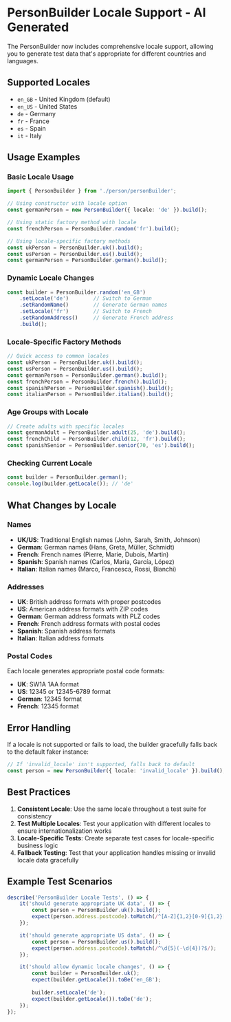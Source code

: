 # PersonBuilder Locale Support - AI Generated

The PersonBuilder now includes comprehensive locale support, allowing you to generate test data that's appropriate for different countries and languages.

## Supported Locales

- `en_GB` - United Kingdom (default)
- `en_US` - United States
- `de` - Germany
- `fr` - France
- `es` - Spain
- `it` - Italy

## Usage Examples

### Basic Locale Usage

```typescript
import { PersonBuilder } from './person/personBuilder';

// Using constructor with locale option
const germanPerson = new PersonBuilder({ locale: 'de' }).build();

// Using static factory method with locale
const frenchPerson = PersonBuilder.random('fr').build();

// Using locale-specific factory methods
const ukPerson = PersonBuilder.uk().build();
const usPerson = PersonBuilder.us().build();
const germanPerson = PersonBuilder.german().build();
```

### Dynamic Locale Changes

```typescript
const builder = PersonBuilder.random('en_GB')
    .setLocale('de')        // Switch to German
    .setRandomName()        // Generate German names
    .setLocale('fr')        // Switch to French  
    .setRandomAddress()     // Generate French address
    .build();
```

### Locale-Specific Factory Methods

```typescript
// Quick access to common locales
const ukPerson = PersonBuilder.uk().build();
const usPerson = PersonBuilder.us().build();
const germanPerson = PersonBuilder.german().build();
const frenchPerson = PersonBuilder.french().build();
const spanishPerson = PersonBuilder.spanish().build();
const italianPerson = PersonBuilder.italian().build();
```

### Age Groups with Locale

```typescript
// Create adults with specific locales
const germanAdult = PersonBuilder.adult(25, 'de').build();
const frenchChild = PersonBuilder.child(12, 'fr').build();
const spanishSenior = PersonBuilder.senior(70, 'es').build();
```

### Checking Current Locale

```typescript
const builder = PersonBuilder.german();
console.log(builder.getLocale()); // 'de'
```

## What Changes by Locale

### Names
- **UK/US**: Traditional English names (John, Sarah, Smith, Johnson)
- **German**: German names (Hans, Greta, Müller, Schmidt)
- **French**: French names (Pierre, Marie, Dubois, Martin)
- **Spanish**: Spanish names (Carlos, Maria, García, López)
- **Italian**: Italian names (Marco, Francesca, Rossi, Bianchi)

### Addresses
- **UK**: British address formats with proper postcodes
- **US**: American address formats with ZIP codes
- **German**: German address formats with PLZ codes
- **French**: French address formats with postal codes
- **Spanish**: Spanish address formats
- **Italian**: Italian address formats

### Postal Codes
Each locale generates appropriate postal code formats:
- **UK**: SW1A 1AA format
- **US**: 12345 or 12345-6789 format
- **German**: 12345 format
- **French**: 12345 format

## Error Handling

If a locale is not supported or fails to load, the builder gracefully falls back to the default faker instance:

```typescript
// If 'invalid_locale' isn't supported, falls back to default
const person = new PersonBuilder({ locale: 'invalid_locale' }).build();
```

## Best Practices

1. **Consistent Locale**: Use the same locale throughout a test suite for consistency
2. **Test Multiple Locales**: Test your application with different locales to ensure internationalization works
3. **Locale-Specific Tests**: Create separate test cases for locale-specific business logic
4. **Fallback Testing**: Test that your application handles missing or invalid locale data gracefully

## Example Test Scenarios

```typescript
describe('PersonBuilder Locale Tests', () => {
    it('should generate appropriate UK data', () => {
        const person = PersonBuilder.uk().build();
        expect(person.address.postcode).toMatch(/^[A-Z]{1,2}[0-9]{1,2}[A-Z]?\s?[0-9][A-Z]{2}$/);
    });

    it('should generate appropriate US data', () => {
        const person = PersonBuilder.us().build();
        expect(person.address.postcode).toMatch(/^\d{5}(-\d{4})?$/);
    });

    it('should allow dynamic locale changes', () => {
        const builder = PersonBuilder.uk();
        expect(builder.getLocale()).toBe('en_GB');
        
        builder.setLocale('de');
        expect(builder.getLocale()).toBe('de');
    });
});
```
